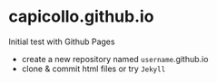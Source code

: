 capicollo.github.io
===================

Initial test with Github Pages

- create a new repository named `username`.github.io
- clone & commit html files or try `Jekyll`
